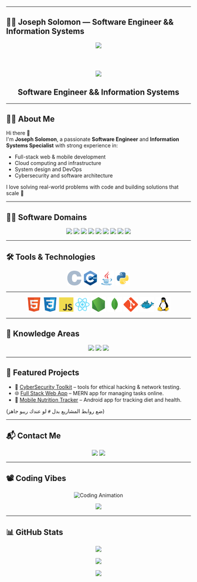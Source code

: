 


---
## 👨‍💻 Joseph Solomon — Software Engineer && Information Systems
<p align="center">
  <img src="https://readme-typing-svg.demolab.com/?lines=Welcome+To+My+Profile!;I+am+Joseph+Solomon.;I+am+a+Software+Engineer.;And+Information+Systems.&center=true&size=25">
</p>

<h2 align="center">
  <br> <img src="https://media.giphy.com/media/SWoSkN6DxTszqIKEqv/giphy.gif" width="500"><br>
  <br> <b>Software Engineer && Information Systems</b>
</h2>

---

## 🙋‍♂️ About Me

Hi there 👋  
I'm **Joseph Solomon**, a passionate **Software Engineer** and **Information Systems Specialist** with strong experience in:
- Full-stack web & mobile development
- Cloud computing and infrastructure
- System design and DevOps
- Cybersecurity and software architecture

I love solving real-world problems with code and building solutions that scale 🚀

---

## 👨‍💻 Software Domains

<p align="center">
  <img src="https://img.shields.io/badge/Software%20Engineer-blue?style=for-the-badge&logo=windows&logoColor=white"/>
  <img src="https://img.shields.io/badge/Full%20Stack%20Developer-yellow?style=for-the-badge&logo=javascript&logoColor=white"/>
  <img src="https://img.shields.io/badge/Mobile%20Developer-brightgreen?style=for-the-badge&logo=android&logoColor=white"/>
  <img src="https://img.shields.io/badge/Cloud%20Engineer-9cf?style=for-the-badge&logo=azuredevops&logoColor=white"/>
  <img src="https://img.shields.io/badge/Database%20Engineer-red?style=for-the-badge&logo=mysql&logoColor=white"/>
  <img src="https://img.shields.io/badge/Systems%20Engineer-blueviolet?style=for-the-badge&logo=linux&logoColor=white"/>
  <img src="https://img.shields.io/badge/Cybersecurity%20Specialist-black?style=for-the-badge&logo=kali-linux&logoColor=white"/>
  <img src="https://img.shields.io/badge/DevOps%20Engineer-orange?style=for-the-badge&logo=docker&logoColor=white"/>
  <img src="https://img.shields.io/badge/Software%20Architect-grey?style=for-the-badge&logo=visualstudio&logoColor=white"/>
</p>

---

## 🛠 Tools & Technologies 
<p align="center">
  <img src="https://raw.githubusercontent.com/devicons/devicon/master/icons/c/c-original.svg" alt="c" width="40" height="40"/>
  <img src="https://raw.githubusercontent.com/devicons/devicon/master/icons/cplusplus/cplusplus-original.svg" alt="c++" width="40" height="40"/>
  <img src="https://raw.githubusercontent.com/devicons/devicon/master/icons/java/java-original.svg" alt="java" width="40" height="40"/>
<img src="https://raw.githubusercontent.com/devicons/devicon/master/icons/python/python-original.svg" alt="python" width="40" height="40"/>
</p>

---
<p align="center">
  <img src="https://raw.githubusercontent.com/devicons/devicon/master/icons/html5/html5-original.svg" alt="html" width="40" height="40"/>
  <img src="https://raw.githubusercontent.com/devicons/devicon/master/icons/css3/css3-original.svg" alt="css" width="40" height="40"/>
  <img src="https://raw.githubusercontent.com/devicons/devicon/master/icons/javascript/javascript-original.svg" alt="js" width="40" height="40"/>
  <img src="https://raw.githubusercontent.com/devicons/devicon/master/icons/react/react-original.svg" alt="react" width="40" height="40"/>
  <img src="https://raw.githubusercontent.com/devicons/devicon/master/icons/nodejs/nodejs-original.svg" alt="nodejs" width="40" height="40"/>
  <img src="https://raw.githubusercontent.com/devicons/devicon/master/icons/mongodb/mongodb-original.svg" alt="mongo" width="40" height="40"/>
  <img src="https://raw.githubusercontent.com/devicons/devicon/master/icons/git/git-original.svg" alt="git" width="40" height="40"/>
  <img src="https://raw.githubusercontent.com/devicons/devicon/master/icons/docker/docker-original.svg" alt="docker" width="40" height="40"/>
  <img src="https://raw.githubusercontent.com/devicons/devicon/master/icons/linux/linux-original.svg" alt="linux" width="40" height="40"/>
</p>

---

## 🧠 Knowledge Areas

<p align="center">
  <img src="https://img.shields.io/badge/Data%20Structures-teal?style=for-the-badge&logo=c&logoColor=white"/>
  <img src="https://img.shields.io/badge/Algorithms-darkgreen?style=for-the-badge&logo=python&logoColor=white"/>
  <img src="https://img.shields.io/badge/Operating%20Systems-darkblue?style=for-the-badge&logo=linux&logoColor=white"/>
</p>

---

## 🚀 Featured Projects

- 🔐 [CyberSecurity Toolkit](#) – tools for ethical hacking & network testing.
- 🌐 [Full Stack Web App](#) – MERN app for managing tasks online.
- 📱 [Mobile Nutrition Tracker](#) – Android app for tracking diet and health.

(ضع روابط المشاريع بدل `#` لو عندك ريبو جاهز)

---

## 📬 Contact Me

<p align="center">
  <a href="mailto:youremail@example.com"><img src="https://img.shields.io/badge/Gmail-D14836?style=for-the-badge&logo=gmail&logoColor=white"/></a>
  <a href="https://linkedin.com/in/YOUR-LINKEDIN"><img src="https://img.shields.io/badge/LinkedIn-blue?style=for-the-badge&logo=linkedin&logoColor=white"/></a>
</p>

---

## 📽️ Coding Vibes

<p align="center">
  <img src="https://github.com/demartini/demartini/blob/master/code.gif" alt="Coding Animation" width="500">
</p>

<p align="center">
  <img src="https://skillicons.dev/icons?i=linux,git,docker,vscode,github,python,react,nodejs,mongodb,figma,androidstudio,postman" />
</p>

---







## 📊 GitHub Stats

<p align="center">
  <img src="https://github-readme-stats.vercel.app/api?username=Youssef658177&show_icons=true&theme=radical" />
</p>

<p align="center">
  <img src="https://streak-stats.demolab.com?user=Youssef658177&theme=radical" />
</p>

<p align="center">
  <img src="https://github-readme-stats.vercel.app/api/top-langs/?username=Youssef658177&layout=compact&theme=radical" />
</p>



